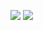 ![](https://leetcard.jacoblin.cool/ammukuul15?theme=unicorn)
![](https://leetcard.jacoblin.cool/ammukuul15?theme=dark,unicorn)

